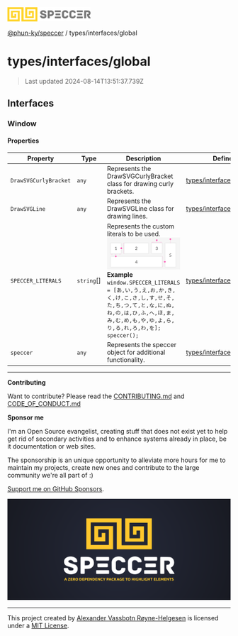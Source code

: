 <div>
  <img alt="SPECCER logo" src="https://raw.githubusercontent.com/phun-ky/speccer/main/public/logo-speccer-horizontal-colored-package.svg?raw=true" style="max-height:32px;" />
</div>

[@phun-ky/speccer](../../README.md) / types/interfaces/global

# types/interfaces/global

> Last updated 2024-08-14T13:51:37.739Z

## Interfaces

### Window

#### Properties

| Property              | Type        | Description                                                                                                                                                                                                                                                                                                                                                      | Defined in                                                                                                       |
| --------------------- | ----------- | ---------------------------------------------------------------------------------------------------------------------------------------------------------------------------------------------------------------------------------------------------------------------------------------------------------------------------------------------------------------- | ---------------------------------------------------------------------------------------------------------------- |
| `DrawSVGCurlyBracket` | `any`       | Represents the DrawSVGCurlyBracket class for drawing curly brackets.                                                                                                                                                                                                                                                                                             | [types/interfaces/global.ts:12](https://github.com/phun-ky/speccer/blob/main/src/types/interfaces/global.ts#L12) |
| `DrawSVGLine`         | `any`       | Represents the DrawSVGLine class for drawing lines.                                                                                                                                                                                                                                                                                                              | [types/interfaces/global.ts:17](https://github.com/phun-ky/speccer/blob/main/src/types/interfaces/global.ts#L17) |
| `SPECCER_LITERALS`    | `string`\[] | Represents the custom literals to be used. ![Screenshot of speccer with custom literals](https://github.com/phun-ky/speccer/blob/main/public/literals.png?raw=true) **Example** `window.SPECCER_LITERALS = [あ,い,う,え,お,か,き,く,け,こ,さ,し,す,せ,そ,た,ち,つ,て,と,な,に,ぬ,ね,の,は,ひ,ふ,へ,ほ,ま,み,む,め,も,や,ゆ,よ,ら,り,る,れ,ろ,わ,を]; speccer();` | [types/interfaces/global.ts:33](https://github.com/phun-ky/speccer/blob/main/src/types/interfaces/global.ts#L33) |
| `speccer`             | `any`       | Represents the speccer object for additional functionality.                                                                                                                                                                                                                                                                                                      | [types/interfaces/global.ts:22](https://github.com/phun-ky/speccer/blob/main/src/types/interfaces/global.ts#L22) |

---

**Contributing**

Want to contribute? Please read the [CONTRIBUTING.md](https://github.com/phun-ky/speccer/blob/main/CONTRIBUTING.md) and [CODE_OF_CONDUCT.md](https://github.com/phun-ky/speccer/blob/main/CODE_OF_CONDUCT.md)

**Sponsor me**

I'm an Open Source evangelist, creating stuff that does not exist yet to help get rid of secondary activities and to enhance systems already in place, be it documentation or web sites.

The sponsorship is an unique opportunity to alleviate more hours for me to maintain my projects, create new ones and contribute to the large community we're all part of :)

[Support me on GitHub Sponsors](https://github.com/sponsors/phun-ky).

![Speccer banner, with logo and slogan: A zero dependency package to highlight elements](https://github.com/phun-ky/speccer/blob/main/public/speccer-banner.png?raw=true)

---

This project created by [Alexander Vassbotn Røyne-Helgesen](http://phun-ky.net) is licensed under a [MIT License](https://choosealicense.com/licenses/mit/).
